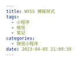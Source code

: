 ```yaml
---
title: WXSS 模板样式
tags:
  - 小程序
  - 微信
  - 笔记
categories:
  - 微信小程序
date: 2023-04-05 21:09:39
---
```


